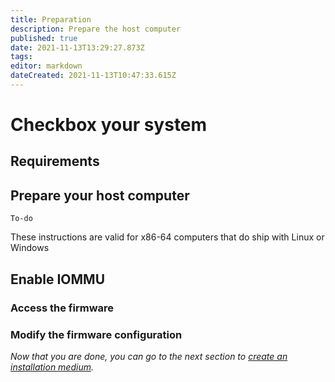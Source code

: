 ```yaml
---
title: Preparation
description: Prepare the host computer
published: true
date: 2021-11-13T13:29:27.873Z
tags: 
editor: markdown
dateCreated: 2021-11-13T10:47:33.615Z
---
```


# Checkbox your system

## Requirements

## Prepare your host computer 

`To-do`

These instructions are valid for x86-64 computers that do ship with Linux or Windows

## Enable IOMMU

### Access the firmware

### Modify the firmware configuration


*Now that you are done, you can go to the next section to [create an installation medium](/deploy/medium).*